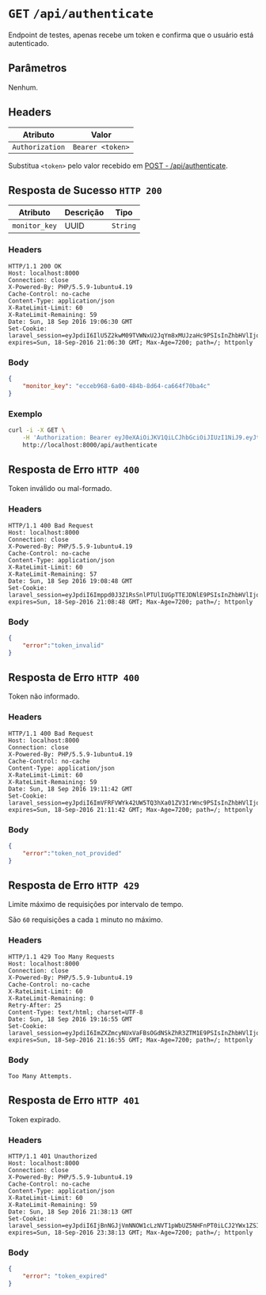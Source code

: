 # `GET` `/api/authenticate`

Endpoint de testes, apenas recebe um token e confirma que o usuário está
autenticado.

## Parâmetros

Nenhum.

## Headers

| Atributo        | Valor
| --------------- | -----------------
| `Authorization` | `Bearer <token>`

Substitua `<token>` pelo valor recebido em
[POST - /api/authenticate](post_api-authenticate.md).

## Resposta de Sucesso `HTTP 200`

| Atributo      | Descrição                      | Tipo
| ------------- | ------------------------------ | -------
| `monitor_key` | UUID                           | `String`

### Headers

```
HTTP/1.1 200 OK
Host: localhost:8000
Connection: close
X-Powered-By: PHP/5.5.9-1ubuntu4.19
Cache-Control: no-cache
Content-Type: application/json
X-RateLimit-Limit: 60
X-RateLimit-Remaining: 59
Date: Sun, 18 Sep 2016 19:06:30 GMT
Set-Cookie: laravel_session=eyJpdiI6IlU5Z2kwM09TVWNxU2JqYm8xMUJzaHc9PSIsInZhbHVlIjoialJ5ZnUzYUQ2c1FIRGIzQXo3ZVc0YzZEaU5sRWJnaWc1MG5Ea05Qanh1RWlqTmtWUElVdDc1OU1ucllPSWhpMmxwbklub3hiUTNUZ2hKWTM2TWdhbnc9PSIsIm1hYyI6IjYwODI5NzUxNzdiYzIwMWZhN2ZhODdjMDI5OTEyNDI2MWQ0YzIwZTI0MDBjNTgzYjg1YjEwZGUwMjA2MzEyZDAifQ%3D%3D; expires=Sun, 18-Sep-2016 21:06:30 GMT; Max-Age=7200; path=/; httponly
```

### Body

```json
{
    "monitor_key": "ecceb968-6a00-484b-8d64-ca664f70ba4c"
}
```

### Exemplo

```bash
curl -i -X GET \
    -H 'Authorization: Bearer eyJ0eXAiOiJKV1QiLCJhbGciOiJIUzI1NiJ9.eyJtb25pdG9yX2tleSI6ImVjY2ViOTY4LTZhMDAtNDg0Yi04ZDY0LWNhNjY0ZjcwYmE0YyIsInN1YiI6NCwiaXNzIjoiaHR0cDpcL1wvbG9jYWxob3N0OjgwMDBcL2FwaVwvYXV0aGVudGljYXRlIiwiaWF0IjoxNDc0MjI1NTQ3LCJleHAiOjE0NzQyMjkxNDcsIm5iZiI6MTQ3NDIyNTU0NywianRpIjoiYjIxYTNhNjZiYWI2N2QxMTgyZThiM2ZiMTVkOTY5ZjUifQ.SiNRSXufHQNrqWC2_NbnSRrS0qtDyzlrQvWxBem10RY' \
    http://localhost:8000/api/authenticate
```

## Resposta de Erro `HTTP 400`

Token inválido ou mal-formado.

### Headers

```
HTTP/1.1 400 Bad Request
Host: localhost:8000
Connection: close
X-Powered-By: PHP/5.5.9-1ubuntu4.19
Cache-Control: no-cache
Content-Type: application/json
X-RateLimit-Limit: 60
X-RateLimit-Remaining: 57
Date: Sun, 18 Sep 2016 19:08:48 GMT
Set-Cookie: laravel_session=eyJpdiI6Imppd0J3Z1RsSnlPTUlIUGpTTEJDNlE9PSIsInZhbHVlIjoiT0UxSW9xVThcL01tN0VlWXNlNFZ3S3VlZHFzbndwYlM5VzJtTTlReDN4bGt6WUN2Z25BVjAwbUM3clU5dlhPQnpnNWgzK0FnbEtxUHV3YnBKUE5RTkpnPT0iLCJtYWMiOiIyNjU4NzdhYzIxODg0NDdiNTRkZWQyOWQwZmRlYjk3NTlkNDIwZGRjZDFhYmJlNDU4YjQ3OWJjNjJiMDI3ODU2In0%3D; expires=Sun, 18-Sep-2016 21:08:48 GMT; Max-Age=7200; path=/; httponly
```

### Body

```json
{
    "error":"token_invalid"
}
```

## Resposta de Erro `HTTP 400`

Token não informado.

### Headers

```
HTTP/1.1 400 Bad Request
Host: localhost:8000
Connection: close
X-Powered-By: PHP/5.5.9-1ubuntu4.19
Cache-Control: no-cache
Content-Type: application/json
X-RateLimit-Limit: 60
X-RateLimit-Remaining: 59
Date: Sun, 18 Sep 2016 19:11:42 GMT
Set-Cookie: laravel_session=eyJpdiI6ImVFRFVWYk42UW5TQ3hXa01ZV3IrWnc9PSIsInZhbHVlIjoiQ3c2M1NGU1cxNTA3YkthYUNFTUNCMXlYcHVveFwvTndFZEhaTmhLZE10VnBiTXhVbExuVkZQUUltMTQ0Q3FKeHhWYTVPbnpkNEM0VzNrWTk1YlZvdlNBPT0iLCJtYWMiOiI3YTU4NjhjOWE5MTM1NmY4MzU0YWQxODMwM2Q1YzM5N2EyNDU3Y2I4ZTFmZTYzYTdhNDkzNThjNzU5Mzg5NTQwIn0%3D; expires=Sun, 18-Sep-2016 21:11:42 GMT; Max-Age=7200; path=/; httponly
```

### Body

```json
{
    "error":"token_not_provided"
}
```

## Resposta de Erro `HTTP 429`

Limite máximo de requisições por intervalo de tempo.

São `60` requisições a cada `1` minuto no máximo.

### Headers

```
HTTP/1.1 429 Too Many Requests
Host: localhost:8000
Connection: close
X-Powered-By: PHP/5.5.9-1ubuntu4.19
Cache-Control: no-cache
X-RateLimit-Limit: 60
X-RateLimit-Remaining: 0
Retry-After: 25
Content-Type: text/html; charset=UTF-8
Date: Sun, 18 Sep 2016 19:16:55 GMT
Set-Cookie: laravel_session=eyJpdiI6ImZXZmcyNUxVaFBsOGdNSkZhR3ZTM1E9PSIsInZhbHVlIjoiS2dMREoweEhLQTBXbnpycW5rNTA2WUhra0tCRTZNZ3FLRmVvSnB4SHdlZTlHeGxYazRMaTRWNlRCN29jWXJMbmQrcmY5VVhzbWhNMHA0RWg5bmxVVmc9PSIsIm1hYyI6IjEwNWZhMDdhM2VkY2E4MDg4NDlkMTExNzYxODY4N2RiZjg1MDk2NzZkN2IxYmU5NjdlMjNmYWY4ZmJmZjE5NDUifQ%3D%3D; expires=Sun, 18-Sep-2016 21:16:55 GMT; Max-Age=7200; path=/; httponly
```

### Body

```
Too Many Attempts.
```

## Resposta de Erro `HTTP 401`

Token expirado.

### Headers

```
HTTP/1.1 401 Unauthorized
Host: localhost:8000
Connection: close
X-Powered-By: PHP/5.5.9-1ubuntu4.19
Cache-Control: no-cache
Content-Type: application/json
X-RateLimit-Limit: 60
X-RateLimit-Remaining: 59
Date: Sun, 18 Sep 2016 21:38:13 GMT
Set-Cookie: laravel_session=eyJpdiI6IjBnNGJjVmNNOW1cLzNVT1pWbUZ5NHFnPT0iLCJ2YWx1ZSI6IksxQk5EVllGUU8razBaXC9GK0tTSG02SnZvN1JXT29rTUdyZG9yVjh5N0ZFSzZSeDRyRFhUSExuZUtMSFo4TUFuRncrcWY1bUtZVkk5Slp2R1I5Snp4dz09IiwibWFjIjoiZjcwOGRlNThlODQ4YzFlZTMzN2I1NDRlOTFkNjlmOWE2MmZjMDk3MzUwZDRmYjBmY2NhYjk3ZTQzNTlhY2RkMyJ9; expires=Sun, 18-Sep-2016 23:38:13 GMT; Max-Age=7200; path=/; httponly
```

### Body

```json
{
    "error": "token_expired"
}
```
